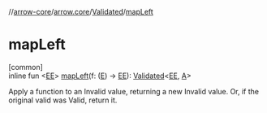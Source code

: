 //[arrow-core](../../../index.md)/[arrow.core](../index.md)/[Validated](index.md)/[mapLeft](map-left.md)

# mapLeft

[common]\
inline fun &lt;[EE](map-left.md)&gt; [mapLeft](map-left.md)(f: ([E](index.md)) -&gt; [EE](map-left.md)): [Validated](index.md)&lt;[EE](map-left.md), [A](index.md)&gt;

Apply a function to an Invalid value, returning a new Invalid value. Or, if the original valid was Valid, return it.
